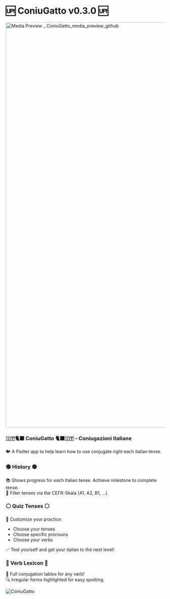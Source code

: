 # 🆙 ConiuGatto v0.3.0 🆙

<img width="1280" alt="Media Preview _ ConiuGatto_media_preview_github" src="https://github.com/user-attachments/assets/167485ee-8661-4de2-a96f-27925cef9f94" />


### 🇮🇹🐈‍⬛ ConiuGatto 🐈‍⬛🇮🇹 - Coniugazioni Italiane
🐦 A Flutter app to help learn how to use conjugate right each italian tense.


### 🟢 History 🟢
📚 Shows progress for each Italian tense. Achieve milestone to complete tense. <br />
📂 Filter tenses via the CEFR-Skala (A1, A2, B1, ...)


### ⚪️ Quiz Tenses ⚪️
🔧 Customize your practice: 
- Choose your tenses
- Choose specific pronouns
- Choose your verbs

✅ Test yourself and get your italian to the next level!


### 🔴 Verb Lexicon 🔴
📖 Full conjugation tables for any verb! <br />
🔍 Irregular forms highlighted for easy spotting.

![ConiuGatto](https://github.com/user-attachments/assets/31c4a486-ea7e-4377-bb7a-c11bfd2f45c3)
